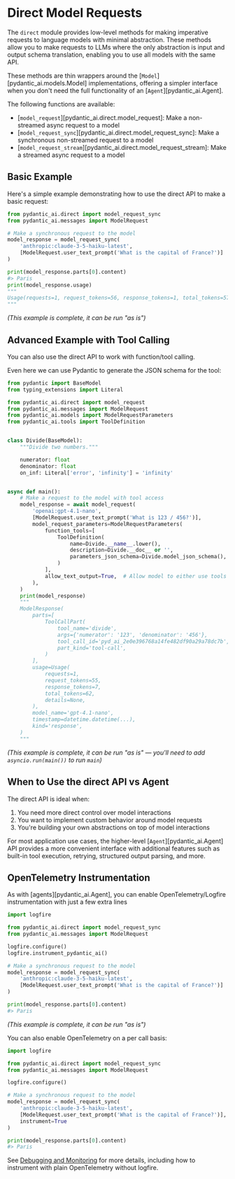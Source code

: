 # Direct Model Requests

The `direct` module provides low-level methods for making imperative requests to language models with minimal abstraction. These methods allow you to make requests to LLMs where the only abstraction is input and output schema translation, enabling you to use all models with the same API.

These methods are thin wrappers around the [`Model`][pydantic_ai.models.Model] implementations, offering a simpler interface when you don't need the full functionality of an [`Agent`][pydantic_ai.Agent].

The following functions are available:

- [`model_request`][pydantic_ai.direct.model_request]: Make a non-streamed async request to a model
- [`model_request_sync`][pydantic_ai.direct.model_request_sync]: Make a synchronous non-streamed request to a model
- [`model_request_stream`][pydantic_ai.direct.model_request_stream]: Make a streamed async request to a model

## Basic Example

Here's a simple example demonstrating how to use the direct API to make a basic request:

```python title="direct_basic.py"
from pydantic_ai.direct import model_request_sync
from pydantic_ai.messages import ModelRequest

# Make a synchronous request to the model
model_response = model_request_sync(
    'anthropic:claude-3-5-haiku-latest',
    [ModelRequest.user_text_prompt('What is the capital of France?')]
)

print(model_response.parts[0].content)
#> Paris
print(model_response.usage)
"""
Usage(requests=1, request_tokens=56, response_tokens=1, total_tokens=57, details=None)
"""
```

_(This example is complete, it can be run "as is")_

## Advanced Example with Tool Calling

You can also use the direct API to work with function/tool calling.

Even here we can use Pydantic to generate the JSON schema for the tool:

```python
from pydantic import BaseModel
from typing_extensions import Literal

from pydantic_ai.direct import model_request
from pydantic_ai.messages import ModelRequest
from pydantic_ai.models import ModelRequestParameters
from pydantic_ai.tools import ToolDefinition


class Divide(BaseModel):
    """Divide two numbers."""

    numerator: float
    denominator: float
    on_inf: Literal['error', 'infinity'] = 'infinity'


async def main():
    # Make a request to the model with tool access
    model_response = await model_request(
        'openai:gpt-4.1-nano',
        [ModelRequest.user_text_prompt('What is 123 / 456?')],
        model_request_parameters=ModelRequestParameters(
            function_tools=[
                ToolDefinition(
                    name=Divide.__name__.lower(),
                    description=Divide.__doc__ or '',
                    parameters_json_schema=Divide.model_json_schema(),
                )
            ],
            allow_text_output=True,  # Allow model to either use tools or respond directly
        ),
    )
    print(model_response)
    """
    ModelResponse(
        parts=[
            ToolCallPart(
                tool_name='divide',
                args={'numerator': '123', 'denominator': '456'},
                tool_call_id='pyd_ai_2e0e396768a14fe482df90a29a78dc7b',
                part_kind='tool-call',
            )
        ],
        usage=Usage(
            requests=1,
            request_tokens=55,
            response_tokens=7,
            total_tokens=62,
            details=None,
        ),
        model_name='gpt-4.1-nano',
        timestamp=datetime.datetime(...),
        kind='response',
    )
    """
```

_(This example is complete, it can be run "as is" — you'll need to add `asyncio.run(main())` to run `main`)_

## When to Use the direct API vs Agent

The direct API is ideal when:

1. You need more direct control over model interactions
2. You want to implement custom behavior around model requests
3. You're building your own abstractions on top of model interactions

For most application use cases, the higher-level [`Agent`][pydantic_ai.Agent] API provides a more convenient interface with additional features such as built-in tool execution, retrying, structured output parsing, and more.

## OpenTelemetry Instrumentation

As with [agents][pydantic_ai.Agent], you can enable OpenTelemetry/Logfire instrumentation with just a few extra lines

```python {title="direct_instrumented.py" hl_lines="1 6 7"}
import logfire

from pydantic_ai.direct import model_request_sync
from pydantic_ai.messages import ModelRequest

logfire.configure()
logfire.instrument_pydantic_ai()

# Make a synchronous request to the model
model_response = model_request_sync(
    'anthropic:claude-3-5-haiku-latest',
    [ModelRequest.user_text_prompt('What is the capital of France?')]
)

print(model_response.parts[0].content)
#> Paris
```

_(This example is complete, it can be run "as is")_

You can also enable OpenTelemetry on a per call basis:

```python {title="direct_instrumented.py" hl_lines="1 6 12"}
import logfire

from pydantic_ai.direct import model_request_sync
from pydantic_ai.messages import ModelRequest

logfire.configure()

# Make a synchronous request to the model
model_response = model_request_sync(
    'anthropic:claude-3-5-haiku-latest',
    [ModelRequest.user_text_prompt('What is the capital of France?')],
    instrument=True
)

print(model_response.parts[0].content)
#> Paris
```

See [Debugging and Monitoring](logfire.md) for more details, including how to instrument with plain OpenTelemetry without logfire.
